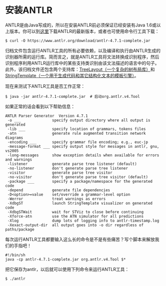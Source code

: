 # 安装ANTLR

ANTLR是由Java写成的，所以在安装ANTLR前必须保证已经安装有Java 1.6或以上版本。你可以到[这里](http://www.antlr.org/download.html)下载ANTLR的最新版本，或者也可使用命令行工具下载：

```
$ curl -O https://www.antlr.org/download/antlr-4.7.1-complete.jar
```

归档文件包含运行ANTLR工具的所有必要依赖，以及编译和执行由ANTLR生成的识别器所需的运行库。简而言之，就是ANTLR工具将文法转换成识别程序，然后识别程序利用ANTLR运行库中的某些支持类识别由该文法描述的语言中的句子。此外，该归档文件还包含两个支持库：<a href="https://github.com/abego/treelayout">TreeLayout（一个复杂的树布局库）</a>和<a href="http://www.stringtemplate.org/">StringTemplate（一个用于生成代码和其它结构化文本的模板引擎）</a>。

现在来测试下ANTLR工具是否工作正常：

```
$ java -jar antlr-4.7.1-complete.jar  # 启动org.antlr.v4.Tool
```

如果正常的话会看到以下帮助信息：

```
ANTLR Parser Generator  Version 4.7.1
 -o ___              specify output directory where all output is generated
 -lib ___            specify location of grammars, tokens files
 -atn                generate rule augmented transition network diagrams
 -encoding ___       specify grammar file encoding; e.g., euc-jp
 -message-format ___ specify output style for messages in antlr, gnu, vs2005
 -long-messages      show exception details when available for errors and warnings
 -listener           generate parse tree listener (default)
 -no-listener        don't generate parse tree listener
 -visitor            generate parse tree visitor
 -no-visitor         don't generate parse tree visitor (default)
 -package ___        specify a package/namespace for the generated code
 -depend             generate file dependencies
 -D<option>=value    set/override a grammar-level option
 -Werror             treat warnings as errors
 -XdbgST             launch StringTemplate visualizer on generated code
 -XdbgSTWait         wait for STViz to close before continuing
 -Xforce-atn         use the ATN simulator for all predictions
 -Xlog               dump lots of logging info to antlr-timestamp.log
 -Xexact-output-dir  all output goes into -o dir regardless of paths/package
```

每次运行ANTLR工具都要输入这么长的命令是不是有些痛苦？写个脚本来解放我们的手指吧！

```
#!/bin/sh
java -cp antlr-4.7.1-complete.jar org.antlr.v4.Tool $*
```

把它保存为antlr，以后就可以使用下列命令来运行ANTLR工具：

```
$ ./antlr
```
